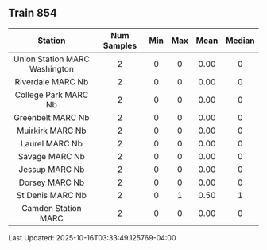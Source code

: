 ## Train 854

| Station | Num Samples | Min | Max | Mean | Median |
| :-----: | :---------: | :-: | :-: | :--: | :----: |
| Union Station MARC Washington | 2 | 0 | 0 | 0.00 | 0 |
| Riverdale MARC Nb | 2 | 0 | 0 | 0.00 | 0 |
| College Park MARC Nb | 2 | 0 | 0 | 0.00 | 0 |
| Greenbelt MARC Nb | 2 | 0 | 0 | 0.00 | 0 |
| Muirkirk MARC Nb | 2 | 0 | 0 | 0.00 | 0 |
| Laurel MARC Nb | 2 | 0 | 0 | 0.00 | 0 |
| Savage MARC Nb | 2 | 0 | 0 | 0.00 | 0 |
| Jessup MARC Nb | 2 | 0 | 0 | 0.00 | 0 |
| Dorsey MARC Nb | 2 | 0 | 0 | 0.00 | 0 |
| St Denis MARC Nb | 2 | 0 | 1 | 0.50 | 1 |
| Camden Station MARC | 2 | 0 | 0 | 0.00 | 0 |


Last Updated: 2025-10-16T03:33:49.125769-04:00